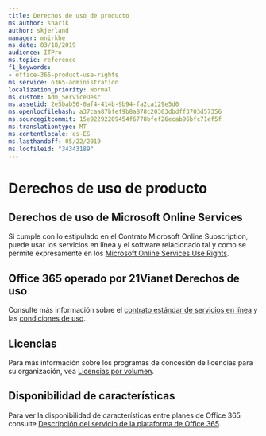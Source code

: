 ```yaml
---
title: Derechos de uso de producto
ms.author: sharik
author: skjerland
manager: mnirkhe
ms.date: 03/18/2019
audience: ITPro
ms.topic: reference
f1_keywords:
- office-365-product-use-rights
ms.service: o365-administration
localization_priority: Normal
ms.custom: Adm_ServiceDesc
ms.assetid: 2e5bab56-0af4-414b-9b94-fa2ca129e5d0
ms.openlocfilehash: a37caa87bfef9b8a878c20303dbdff3703d57356
ms.sourcegitcommit: 15e92292209454f6778bfef26ecab96bfc71ef5f
ms.translationtype: MT
ms.contentlocale: es-ES
ms.lasthandoff: 05/22/2019
ms.locfileid: "34343189"
---
```

# <a name="product-use-rights"></a>Derechos de uso de producto

## <a name="microsoft-online-services-use-rights"></a>Derechos de uso de Microsoft Online Services

Si cumple con lo estipulado en el Contrato Microsoft Online Subscription, puede usar los servicios en línea y el software relacionado tal y como se permite expresamente en los [Microsoft Online Services Use Rights](http://www.microsoftvolumelicensing.com/DocumentSearch.aspx?Mode=3&DocumentTypeId=37&ShowArchived=true).
  
## <a name="office-365-operated-by-21vianet-use-rights"></a>Office 365 operado por 21Vianet Derechos de uso

Consulte más información sobre el [contrato estándar de servicios en línea](http://www.21vbluecloud.com/office365/O365-AgreeWebDir/) y las [condiciones de uso](http://www.21vbluecloud.com/office365/O365-TOU/).
  
## <a name="licensing"></a>Licencias

Para más información sobre los programas de concesión de licencias para su organización, vea [Licencias por volumen](https://go.microsoft.com/fwlink/?LinkId=393693).
  
## <a name="feature-availability"></a>Disponibilidad de características

Para ver la disponibilidad de características entre planes de Office 365, consulte [Descripción del servicio de la plataforma de Office 365](https://technet.microsoft.com/en-us/library/office-365-platform-service-description.aspx).
  

